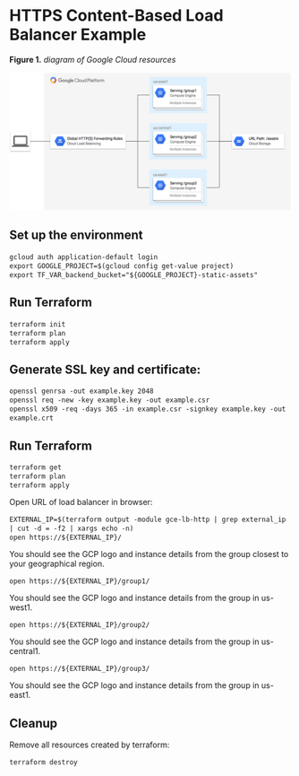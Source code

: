 # HTTPS Content-Based Load Balancer Example

**Figure 1.** *diagram of Google Cloud resources*

![architecture diagram](./diagram.png)

## Set up the environment

```
gcloud auth application-default login
export GOOGLE_PROJECT=$(gcloud config get-value project)
export TF_VAR_backend_bucket="${GOOGLE_PROJECT}-static-assets"
```

## Run Terraform

```
terraform init
terraform plan
terraform apply
```

## Generate SSL key and certificate:

```
openssl genrsa -out example.key 2048
openssl req -new -key example.key -out example.csr
openssl x509 -req -days 365 -in example.csr -signkey example.key -out example.crt
```

## Run Terraform

```
terraform get
terraform plan
terraform apply
```

Open URL of load balancer in browser:

```
EXTERNAL_IP=$(terraform output -module gce-lb-http | grep external_ip | cut -d = -f2 | xargs echo -n)
open https://${EXTERNAL_IP}/
```

You should see the GCP logo and instance details from the group closest to your geographical region.

```
open https://${EXTERNAL_IP}/group1/
```

You should see the GCP logo and instance details from the group in us-west1.

```
open https://${EXTERNAL_IP}/group2/
```

You should see the GCP logo and instance details from the group in us-central1.

```
open https://${EXTERNAL_IP}/group3/
```

You should see the GCP logo and instance details from the group in us-east1.

## Cleanup

Remove all resources created by terraform:

```
terraform destroy
```
